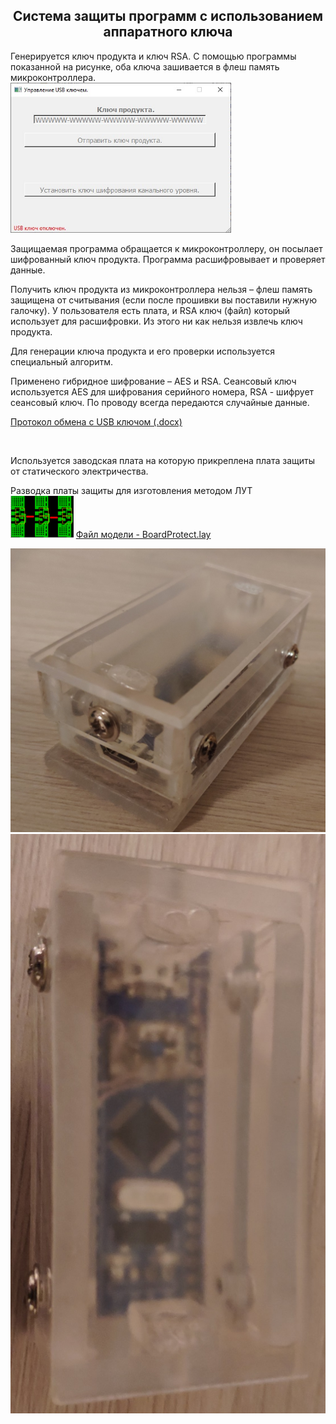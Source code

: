 <h2 align="center">Система защиты программ с использованием аппаратного ключа</h2>
<p>
Генерируется ключ продукта и ключ RSA.
С помощью программы показанной на рисунке, оба ключа зашивается в флеш память микроконтроллера.<br>
<img src="./KeySoft/SetKey1.jpg" width="70%">
</p>
<p>
Защищаемая программа обращается к микроконтроллеру, он посылает шифрованный ключ продукта. Программа расшифровывает и проверяет данные. 
</p>
<p>
Получить ключ продукта из микроконтроллера нельзя – флеш память защищена от считывания (если после прошивки вы поставили нужную галочку).
У пользователя есть плата, и RSA ключ (файл) который использует для расшифровки. Из этого ни как нельзя извлечь ключ продукта.
</p>
<p>
Для генерации ключа продукта и его проверки используется специальный алгоритм.
</p>
<p>
Применено гибридное шифрование – AES и RSA. Сеансовый ключ используется AES для шифрования серийного номера, RSA - шифрует сеансовый ключ. По проводу всегда передаются случайные данные.
</p>
<p>
<a href="./KeySoft/Протокол обмена с USB ключом.docx">Протокол обмена с USB ключом (.docx)</a>
</p>
<br>
<p align="left">
Используется заводская плата на которую прикреплена плата защиты от статического электричества.
</p>
<p align="left">
Разводка платы защиты для изготовления методом ЛУТ<br>
<img src="./BoardProtect.png" width="20%">
<a href="./BoardProtect.lay">Файл модели - BoardProtect.lay </a>
</p>
<p align="left">
<img src="./hwkey1.jpg" width="100%">
<img src="./hwkey.jpg" width="100%">
</p>